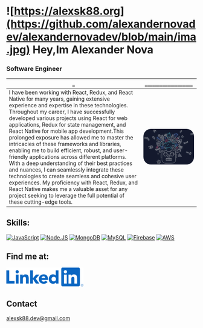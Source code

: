 # ![https://alexsk88.org](https://github.com/alexandernovadev/alexandernovadev/blob/main/ima.jpg) Hey,Im Alexander Nova

###  Software Engineer

| _ | ___________________ |
|----------|----------|
| I have been working with React, Redux, and React Native for many years, gaining extensive experience and expertise in these technologies. Throughout my career, I have successfully developed various projects using React for web applications, Redux for state management, and React Native for mobile app development.This prolonged exposure has allowed me to master the intricacies of these frameworks and libraries, enabling me to build efficient, robust, and user-friendly applications across different platforms. With a deep understanding of their best practices and nuances, I can seamlessly integrate these technologies to create seamless and cohesive user experiences. My proficiency with React, Redux, and React Native makes me a valuable asset for any project seeking to leverage the full potential of these cutting-edge tools.  | <img src="https://github.com/alexandernovadev/alexandernovadev/blob/main/1338396%20(1)%20(1).png" style="border-radius:20px;width:300px;"/>|





## Skills:


[![JavaScript](https://img.shields.io/badge/JavaScript-F7DF1E?style=for-the-badge&logo=javascript&logoColor=white&labelColor=101010)]()
[![Node.JS](https://img.shields.io/badge/Node.JS-339933?style=for-the-badge&logo=node.js&logoColor=white&labelColor=101010)]()
[![MongoDB](https://img.shields.io/badge/MongoDB-47A248?style=for-the-badge&logo=mongodb&logoColor=white&labelColor=101010)]()
[![MySQL](https://img.shields.io/badge/MySQL-4479A1?style=for-the-badge&logo=mysql&logoColor=white&labelColor=101010)]()
[![Firebase](https://img.shields.io/badge/Firebase-FFCA28?style=for-the-badge&logo=firebase&logoColor=white&labelColor=101010)]()
[![AWS](https://img.shields.io/badge/AWS-232F3E?style=for-the-badge&logo=amazon-aws&logoColor=white&labelColor=101010)]()


## Find me at:

[![LinkedIn](https://github.com/alexandernovadev/alexandernovadev/blob/main/LinkedIn_Logo.svg%20(1).png)](https://www.linkedin.com/in/alexandernovadev)


## Contact

alexsk88.dev@gmail.com
